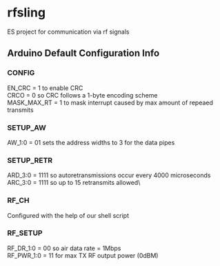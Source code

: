 # rfsling
ES project for communication via rf signals

## Arduino Default Configuration Info
### CONFIG
EN_CRC = 1 to enable CRC\
CRCO = 0 so CRC follows a 1-byte encoding scheme\
MASK_MAX_RT = 1 to mask interrupt caused by max amount of repeaed transmits

### SETUP_AW
AW_1:0 = 01 sets the address widths to 3 for the data pipes 

### SETUP_RETR
ARD_3:0 = 1111 so autoretransmissions occur every 4000 microseconds\
ARC_3:0 = 1111 so up to 15 retransmits allowed\

### RF_CH
Configured with the help of our shell script

### RF_SETUP
RF_DR_1:0 = 00 so air data rate = 1Mbps\
RF_PWR_1:0 = 11 for max TX RF output power (0dBM)

